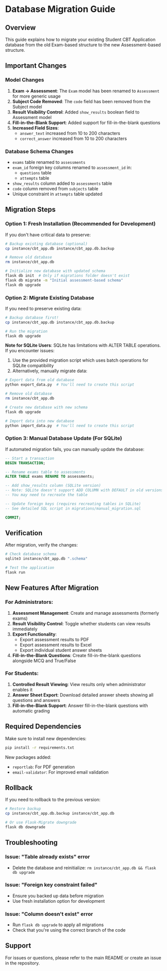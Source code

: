 # Database Migration Guide

## Overview
This guide explains how to migrate your existing Student CBT Application database from the old Exam-based structure to the new Assessment-based structure.

## Important Changes

### Model Changes
1. **Exam → Assessment**: The `Exam` model has been renamed to `Assessment` for more generic usage
2. **Subject Code Removed**: The `code` field has been removed from the Subject model
3. **Result Visibility Control**: Added `show_results` boolean field to Assessment model
4. **Fill-in-the-Blank Support**: Added support for fill-in-the-blank questions
5. **Increased Field Sizes**:
   - `answer_text` increased from 10 to 200 characters
   - `correct_answer` increased from 10 to 200 characters

### Database Schema Changes
- `exams` table renamed to `assessments`
- `exam_id` foreign key columns renamed to `assessment_id` in:
  - `questions` table
  - `attempts` table
- `show_results` column added to `assessments` table
- `code` column removed from `subjects` table
- Unique constraint in `attempts` table updated

## Migration Steps

### Option 1: Fresh Installation (Recommended for Development)
If you don't have critical data to preserve:

```bash
# Backup existing database (optional)
cp instance/cbt_app.db instance/cbt_app.db.backup

# Remove old database
rm instance/cbt_app.db

# Initialize new database with updated schema
flask db init  # Only if migrations folder doesn't exist
flask db migrate -m "Initial assessment-based schema"
flask db upgrade
```

### Option 2: Migrate Existing Database
If you need to preserve existing data:

```bash
# Backup database first!
cp instance/cbt_app.db instance/cbt_app.db.backup

# Run the migration
flask db upgrade
```

**Note for SQLite Users**: SQLite has limitations with ALTER TABLE operations. If you encounter issues:

1. Use the provided migration script which uses batch operations for SQLite compatibility
2. Alternatively, manually migrate data:

```bash
# Export data from old database
python export_data.py  # You'll need to create this script

# Remove old database
rm instance/cbt_app.db

# Create new database with new schema
flask db upgrade

# Import data into new database
python import_data.py  # You'll need to create this script
```

### Option 3: Manual Database Update (For SQLite)
If automated migration fails, you can manually update the database:

```sql
-- Start a transaction
BEGIN TRANSACTION;

-- Rename exams table to assessments
ALTER TABLE exams RENAME TO assessments;

-- Add show_results column (SQLite version)
-- Note: SQLite doesn't support ADD COLUMN with DEFAULT in old versions
-- You may need to recreate the table

-- Update foreign keys (requires recreating tables in SQLite)
-- See detailed SQL script in migrations/manual_migration.sql

COMMIT;
```

## Verification

After migration, verify the changes:

```bash
# Check database schema
sqlite3 instance/cbt_app.db ".schema"

# Test the application
flask run
```

## New Features After Migration

### For Administrators:
1. **Assessment Management**: Create and manage assessments (formerly exams)
2. **Result Visibility Control**: Toggle whether students can view results immediately
3. **Export Functionality**:
   - Export assessment results to PDF
   - Export assessment results to Excel
   - Export individual student answer sheets
4. **Fill-in-the-Blank Questions**: Create fill-in-the-blank questions alongside MCQ and True/False

### For Students:
1. **Controlled Result Viewing**: View results only when administrator enables it
2. **Answer Sheet Export**: Download detailed answer sheets showing all questions and answers
3. **Fill-in-the-Blank Support**: Answer fill-in-the-blank questions with automatic grading

## Required Dependencies

Make sure to install new dependencies:

```bash
pip install -r requirements.txt
```

New packages added:
- `reportlab`: For PDF generation
- `email-validator`: For improved email validation

## Rollback

If you need to rollback to the previous version:

```bash
# Restore backup
cp instance/cbt_app.db.backup instance/cbt_app.db

# Or use Flask-Migrate downgrade
flask db downgrade
```

## Troubleshooting

### Issue: "Table already exists" error
- Delete the database and reinitialize: `rm instance/cbt_app.db && flask db upgrade`

### Issue: "Foreign key constraint failed"
- Ensure you backed up data before migration
- Use fresh installation option for development

### Issue: "Column doesn't exist" error
- Run `flask db upgrade` to apply all migrations
- Check that you're using the correct branch of the code

## Support

For issues or questions, please refer to the main README or create an issue in the repository.
